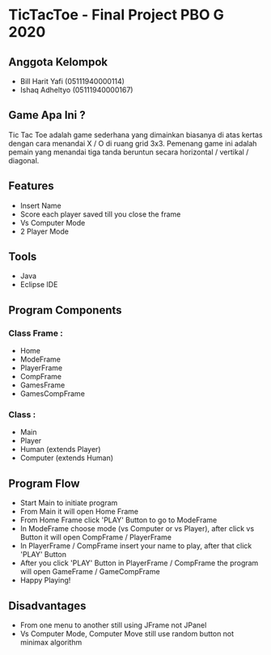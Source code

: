 # TicTacToe - Final Project PBO G 2020

## Anggota Kelompok
- Bill Harit Yafi (05111940000114)
- Ishaq Adheltyo (05111940000167)

## Game Apa Ini ?
Tic Tac Toe adalah game sederhana yang dimainkan biasanya di atas kertas dengan cara menandai X / O  di ruang grid 3x3. Pemenang game ini adalah pemain yang menandai tiga tanda beruntun secara horizontal / vertikal /  diagonal.

## Features
- Insert Name
- Score each player saved till you close the frame
- Vs Computer Mode
- 2 Player Mode

## Tools
- Java
- Eclipse IDE

## Program Components

### Class Frame : 
- Home
- ModeFrame
- PlayerFrame
- CompFrame
- GamesFrame
- GamesCompFrame

### Class : 
- Main
- Player
- Human (extends Player)
- Computer (extends Human)

## Program Flow
- Start Main to initiate program
- From Main it will open Home Frame
- From Home Frame click 'PLAY' Button to go to ModeFrame
- In ModeFrame choose mode (vs Computer or vs Player), after click vs Button it will open CompFrame / PlayerFrame
- In PlayerFrame / CompFrame insert your name to play, after that click 'PLAY' Button
- After you click 'PLAY' Button in PlayerFrame / CompFrame the program will open GameFrame / GameCompFrame
- Happy Playing!

## Disadvantages
- From one menu to another still using JFrame not JPanel
- Vs Computer Mode, Computer Move still use random button not minimax algorithm

